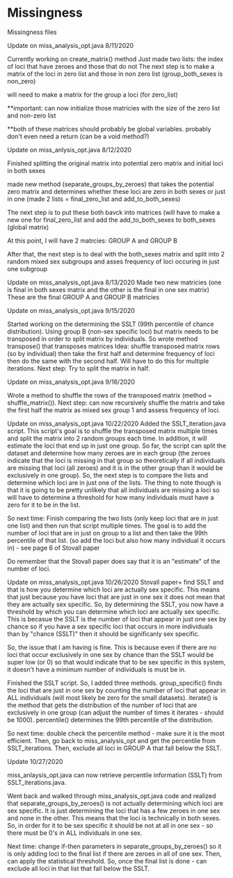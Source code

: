# Missingness
Missingness files 

Update on miss_analysis_opt.java 8/11/2020

Currently working on create_matrix() method
Just made two lists: the index of loci that have zeroes and those that do not
The next step is to make a matrix of the loci in zero list and those in non zero list (group_both_sexes is non_zero)

will need to make a matrix for the group a loci (for zero_list) 

**important: can now initialize those matricies with the size of the zero list and non-zero list 

**both of these matrices should probably be global variables. probably don't even need a return (can be a void method?) 


Update on miss_anlysis_opt.java 8/12/2020


Finished splitting the original matrix into potential zero matrix and initial loci in both sexes

made new method (separate_groups_by_zeroes) that takes the potential zero matrix and determines whether these loci are zero in both sexes or just in one (made 2 lists = final_zero_list and add_to_both_sexes)

The next step is to put these both bavck into matrices (will have to make a new one for final_zero_list and add the add_to_both_sexes to both_sexes (global matrix)

At this point, I will have 2 matrcies: GROUP A and GROUP B

After that, the next step is to deal with the both_sexes matrix and split into 2 random mixed sex subgroups and asses frequency of loci occuring in just one subgroup


Update on miss_analysis_opt.java 8/13/2020
Made two new matricies (one is final in both sexes matrix and the other is the final in one sex matrix)
These are the final GROUP A and GROUP B matricies 


Update on miss_analysis_opt.java 9/15/2020

Started working on the determining the SSLT (99th percentile of chance distribution).
Using group B (non-sex specific loci) but matrix needs to be transposed in order to split matrix by individuals.
So wrote method transpose() that transposes matrices
Idea: shuffle transposed matrix rows (so by individual) then take the first half and determine frequency of loci then do the same with the second half. Will have to do this for multiple iterations.
Next step: Try to split the matrix in half.

Update on miss_analysis_opt.java 9/16/2020

Wrote a method to shuffle the rows of the transposed matrix (method = shuffle_matrix()). Next step: can now recursively shuffle the matrix and take the first half the matrix as mixed sex group 1 and assess frequency of loci.


Update on miss_analysis_opt.java 10/22/2020
Added the SSLT_iteration.java script. This script's goal is to shuffle the transposed matrix multiple times and split the matrix into 2 random groups each time. In addition, it will estimate the loci that end up in just one group. So far, the script can split the dataset and determine how many zeroes are in each group (the zeroes indicate that the loci is missing in that group so theoretically if all individuals are missing that loci (all zeroes) and it is in the other group than it would be exclusively in one group). So, the next step is to compare the lists and determine which loci are in just one of the lists. The thing to note though is that it is going to be pretty unlikely that all individuals are missing a loci so will have to determine a threshold for how many individuals must have a zero for it to be in the list.

So next time: Finish comparing the two lists (only keep loci that are in just one list) and then run that script multiple times. The goal is to add the number of loci that are in just on group to a list and then take the 99th percentile of that list. (so add the loci but also how many individual it occurs in) - see page 6 of Stovall paper 

Do remember that the Stovall paper does say that it is an "estimate" of the number of loci.

Update on miss_analysis_opt.java 10/26/2020
Stovall paper= find SSLT and that is how you determine which loci are actually sex specific. This means that just because you have loci that are just in one sex it does not mean that they are actually sex specific. So, by determining the SSLT, you now have a threshold by which you can determine which loci are actually sex specific. This is becasue the SSLT is the number of loci that appear in just one sex by chance so if you have a sex specific loci that occurs in more individuals than by "chance (SSLT)" then it should be significanly sex specific.

So, the issue that I am having is fine. This is because even if there are no loci that occur exclusively in one sex by chance than the SSLT would be super low (or 0) so that would indicate that to be sex specific in this system, it doesn't have a minimum number of individuals is must be in.

Finished the SSLT script. So, I added three  methods. group_specific() finds the loci that are just in one sex by counting the number of loci that appear in ALL individuals (will most likely be zero for the small datasets). iterate() is the method that gets the distribution of the number of loci that are exclusively in one group (can adjust the number of times it iterates - should be 1000). percentile() determines the 99th percentile of the distribution.

So next time: double check the percentile method - make sure it is the most efficient. Then, go back to miss_analysis_opt and get the percentile from SSLT_iterations. Then, exclude all loci in GROUP A that fall below the SSLT.


Update 10/27/2020

miss_anlaysis_opt.java can now retrieve percentile information (SSLT) from SSLT_iterations.java.

Went back and walked through miss_analysis_opt.java code and realized that separate_groups_by_zeroes() is not actually determining which loci are sex specific. It is just determining the loci that has a few zeroes in one sex and none in the other. This means that the loci is technically in both sexes. So, in order for it to be sex specific it should be not at all in one sex - so there must be 0's in ALL individuals in one sex.

Next time: change if-then parameters in separate_groups_by_zeroes() so it is only adding loci to the final list if there are zeroes in all of one sex. Then, can apply the statistical threshold. So, once the final list is done - can exclude all loci in that list that fall below the SSLT. 